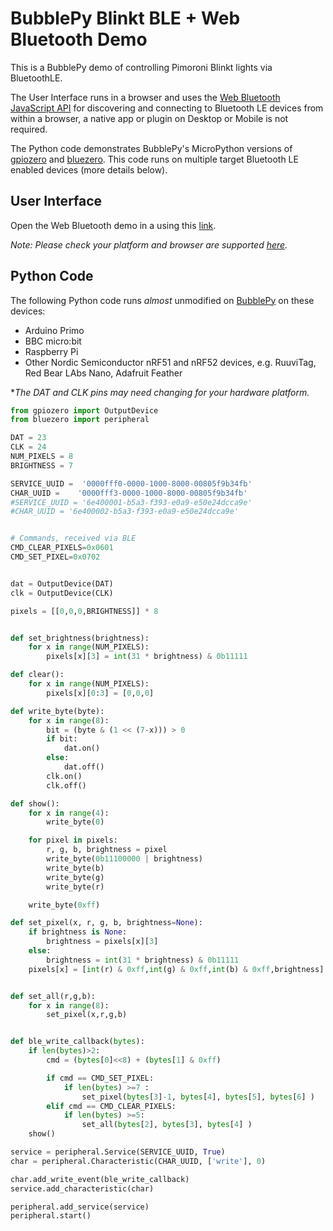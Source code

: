 # BubblePy Blinkt BLE + Web Bluetooth Demo

This is a BubblePy demo of controlling Pimoroni Blinkt lights via BluetoothLE.

The User Interface runs in a browser and uses the [Web Bluetooth JavaScript API](https://github.com/WebBluetoothCG/web-bluetooth#web-bluetooth) for discovering and connecting to Bluetooth LE devices from within a browser, a native app or plugin on Desktop or Mobile is not required.

The Python code demonstrates BubblePy's MicroPython versions of [gpiozero](https://github.com/RPi-Distro/python-gpiozero) and [bluezero](https://github.com/ukBaz/python-bluezero). This code runs on multiple target Bluetooth LE enabled devices (more details below).


## User Interface

Open the Web Bluetooth demo in a using this [link](https://thebubbleworks.github.io/BubblePy_Demo_Blinkt_BLE/).

*Note: Please check your platform and browser are supported [here](https://github.com/WebBluetoothCG/web-bluetooth/blob/gh-pages/implementation-status.md).*


## Python Code

The following Python code runs *almost* unmodified on [BubblePy](https://thebubbleworks.com/bubblepy/) on these devices:

- Arduino Primo
- BBC micro:bit
- Raspberry Pi
- Other Nordic Semiconductor nRF51 and nRF52 devices, e.g. RuuviTag, Red Bear LAbs Nano, Adafruit Feather

**The DAT and CLK pins may need changing for your hardware platform.*


```python
from gpiozero import OutputDevice
from bluezero import peripheral

DAT = 23
CLK = 24
NUM_PIXELS = 8
BRIGHTNESS = 7

SERVICE_UUID =  '0000fff0-0000-1000-8000-00805f9b34fb'
CHAR_UUID =    '0000fff3-0000-1000-8000-00805f9b34fb'
#SERVICE_UUID = '6e400001-b5a3-f393-e0a9-e50e24dcca9e'
#CHAR_UUID = '6e400002-b5a3-f393-e0a9-e50e24dcca9e'


# Commands, received via BLE
CMD_CLEAR_PIXELS=0x0601
CMD_SET_PIXEL=0x0702


dat = OutputDevice(DAT)
clk = OutputDevice(CLK)

pixels = [[0,0,0,BRIGHTNESS]] * 8


def set_brightness(brightness):
    for x in range(NUM_PIXELS):
        pixels[x][3] = int(31 * brightness) & 0b11111

def clear():
    for x in range(NUM_PIXELS):
        pixels[x][0:3] = [0,0,0]

def write_byte(byte):
    for x in range(8):
        bit = (byte & (1 << (7-x))) > 0
        if bit:
            dat.on()
        else:
            dat.off()
        clk.on()
        clk.off()

def show():
    for x in range(4):
        write_byte(0)

    for pixel in pixels:
        r, g, b, brightness = pixel
        write_byte(0b11100000 | brightness)
        write_byte(b)
        write_byte(g)
        write_byte(r)

    write_byte(0xff)

def set_pixel(x, r, g, b, brightness=None):
    if brightness is None:
        brightness = pixels[x][3]
    else:
        brightness = int(31 * brightness) & 0b11111
    pixels[x] = [int(r) & 0xff,int(g) & 0xff,int(b) & 0xff,brightness]


def set_all(r,g,b):
    for x in range(8):
        set_pixel(x,r,g,b)


def ble_write_callback(bytes):
    if len(bytes)>2:
        cmd = (bytes[0]<<8) + (bytes[1] & 0xff)

        if cmd == CMD_SET_PIXEL:
            if len(bytes) >=7 :
                set_pixel(bytes[3]-1, bytes[4], bytes[5], bytes[6] )
        elif cmd == CMD_CLEAR_PIXELS:
            if len(bytes) >=5:
                set_all(bytes[2], bytes[3], bytes[4] )
    show()

service = peripheral.Service(SERVICE_UUID, True)
char = peripheral.Characteristic(CHAR_UUID, ['write'], 0)

char.add_write_event(ble_write_callback)
service.add_characteristic(char)

peripheral.add_service(service)
peripheral.start()
```